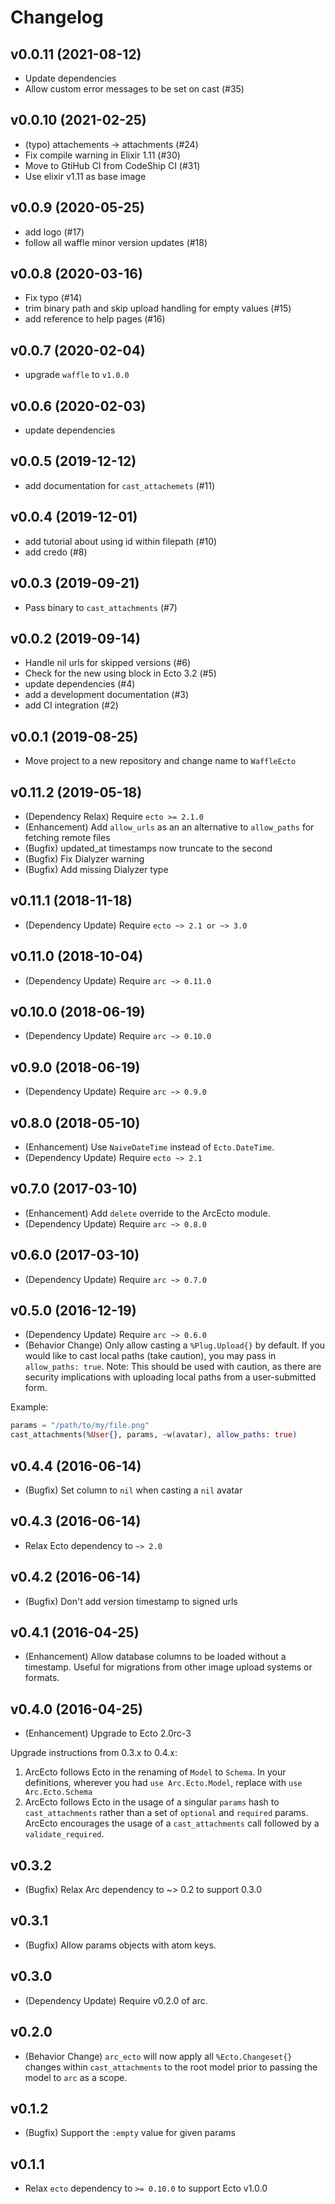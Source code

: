 # Changelog

## v0.0.11 (2021-08-12)
- Update dependencies
- Allow custom error messages to be set on cast (#35)

## v0.0.10 (2021-02-25)
- (typo) attachements -> attachments (#24)
- Fix compile warning in Elixir 1.11 (#30)
- Move to GtiHub CI from CodeShip CI (#31)
- Use elixir v1.11 as base image


## v0.0.9 (2020-05-25)
  * add logo (#17)
  * follow all waffle minor version updates (#18)

## v0.0.8 (2020-03-16)
  * Fix typo (#14)
  * trim binary path and skip upload handling for empty values (#15)
  * add reference to help pages (#16)

## v0.0.7 (2020-02-04)
  * upgrade `waffle` to `v1.0.0`

## v0.0.6 (2020-02-03)
  * update dependencies

## v0.0.5 (2019-12-12)
  * add documentation for `cast_attachemets` (#11)

## v0.0.4 (2019-12-01)
  * add tutorial about using id within filepath (#10)
  * add credo (#8)

## v0.0.3 (2019-09-21)
  * Pass binary to `cast_attachments` (#7)

## v0.0.2 (2019-09-14)
  * Handle nil urls for skipped versions (#6)
  * Check for the new using block in Ecto 3.2 (#5)
  * update dependencies (#4)
  * add a development documentation (#3)
  * add CI integration (#2)

## v0.0.1 (2019-08-25)
  * Move project to a new repository and change name to `WaffleEcto`

## v0.11.2 (2019-05-18)
* (Dependency Relax) Require `ecto >= 2.1.0`
* (Enhancement) Add `allow_urls` as an an alternative to `allow_paths` for fetching remote files
* (Bugfix) updated_at timestamps now truncate to the second
* (Bugfix) Fix Dialyzer warning
* (Bugfix) Add missing Dialyzer type

## v0.11.1 (2018-11-18)
* (Dependency Update) Require `ecto ~> 2.1 or ~> 3.0`

## v0.11.0 (2018-10-04)
* (Dependency Update) Require `arc ~> 0.11.0`

## v0.10.0 (2018-06-19)
* (Dependency Update) Require `arc ~> 0.10.0`

## v0.9.0 (2018-06-19)
* (Dependency Update) Require `arc ~> 0.9.0`

## v0.8.0 (2018-05-10)
* (Enhancement) Use `NaiveDateTime` instead of `Ecto.DateTime`.
* (Dependency Update) Require `ecto ~> 2.1`

## v0.7.0 (2017-03-10)
* (Enhancement) Add `delete` override to the ArcEcto module.
* (Dependency Update) Require `arc ~> 0.8.0`

## v0.6.0 (2017-03-10)
* (Dependency Update) Require `arc ~> 0.7.0`

## v0.5.0 (2016-12-19)
* (Dependency Update) Require `arc ~> 0.6.0`
* (Behavior Change) Only allow casting a `%Plug.Upload{}` by default.  If you would like to cast local paths (take caution), you may pass in `allow_paths: true`.  Note: This should be used with caution, as there are security implications with uploading local paths from a user-submitted form.

Example:

```elixir
params = "/path/to/my/file.png"
cast_attachments(%User{}, params, ~w(avatar), allow_paths: true)
```

## v0.4.4 (2016-06-14)
* (Bugfix) Set column to `nil` when casting a `nil` avatar

## v0.4.3 (2016-06-14)
* Relax Ecto dependency to `~> 2.0`

## v0.4.2 (2016-06-14)
* (Bugfix) Don't add version timestamp to signed urls

## v0.4.1 (2016-04-25)
* (Enhancement) Allow database columns to be loaded without a timestamp. Useful for migrations from other image upload systems or formats.

## v0.4.0 (2016-04-25)
* (Enhancement) Upgrade to Ecto 2.0rc-3

Upgrade instructions from 0.3.x to 0.4.x:

1. ArcEcto follows Ecto in the renaming of `Model` to `Schema`.  In your definitions, wherever you had `use Arc.Ecto.Model`, replace with `use Arc.Ecto.Schema`
2. ArcEcto follows Ecto in the usage of a singular `params` hash to `cast_attachments` rather than a set of `optional` and `required` params.  ArcEcto encourages the usage of a `cast_attachments` call followed by a `validate_required`.


## v0.3.2
* (Bugfix) Relax Arc dependency to ~> 0.2 to support 0.3.0

## v0.3.1
* (Bugfix) Allow params objects with atom keys.

## v0.3.0
* (Dependency Update) Require v0.2.0 of arc.

## v0.2.0

* (Behavior Change) `arc_ecto` will now apply all `%Ecto.Changeset{}` changes within `cast_attachments` to the root model prior to passing the model to `arc` as a scope.

## v0.1.2

* (Bugfix) Support the `:empty` value for given params

## v0.1.1

* Relax `ecto` dependency to `>= 0.10.0` to support Ecto v1.0.0
